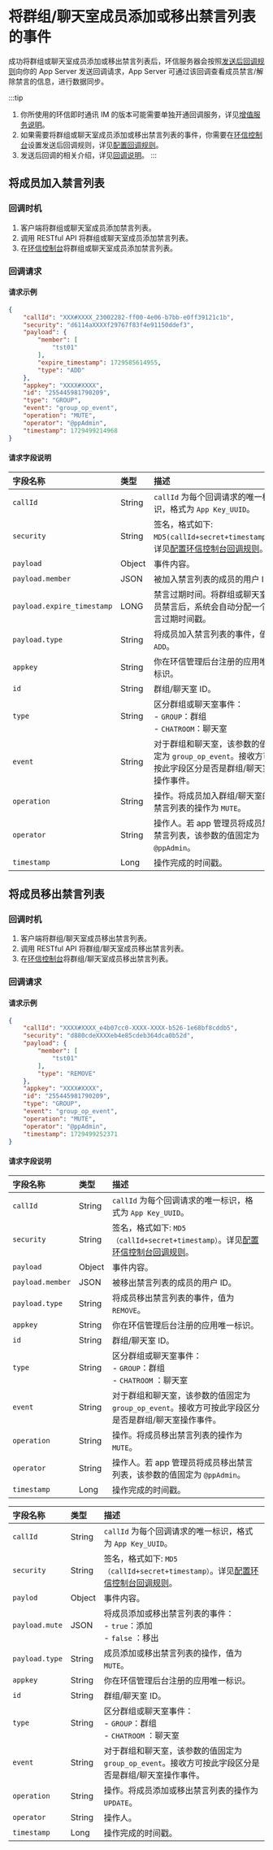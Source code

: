 # 将群组/聊天室成员添加或移出禁言列表的事件 

成功将群组或聊天室成员添加或移出禁言列表后，环信服务器会按照[发送后回调规则](/product/enable_and_configure_IM.html#配置回调规则)向你的 App Server 发送回调请求，App Server 可通过该回调查看成员禁言/解除禁言的信息，进行数据同步。

:::tip
1. 你所使用的环信即时通讯 IM 的版本可能需要单独开通回调服务，详见[增值服务说明](/product/pricing.html#增值服务费用)。
2. 如果需要将群组或聊天室成员添加或移出禁言列表的事件，你需要在[环信控制台](https://console.easemob.com/user/login)设置发送后回调规则，详见[配置回调规则](/product/enable_and_configure_IM.html#配置回调规则)。
3. 发送后回调的相关介绍，详见[回调说明](/docs/sdk/server-side/callback_postsending.html)。
:::

## 将成员加入禁言列表

### 回调时机

1. 客户端将群组或聊天室成员添加禁言列表。
2. 调用 RESTful API 将群组或聊天室成员添加禁言列表。
3. 在[环信控制台](https://console.easemob.com/user/login)将群组或聊天室成员添加禁言列表。

### 回调请求

#### 请求示例

```json
{
	"callId": "XXX#XXXX_23002282-ff00-4e06-b7bb-e0ff39121c1b",
	"security": "d6114aXXXXf29767f83f4e91150ddef3",
	"payload": {
		"member": [
			"tst01"
		],
		"expire_timestamp": 1729585614955,
		"type": "ADD"
	},
	"appkey": "XXXX#XXXX",
	"id": "255445981790209",
	"type": "GROUP",
	"event": "group_op_event",
	"operation": "MUTE",
	"operator": "@ppAdmin",
	"timestamp": 1729499214968
}
```

#### 请求字段说明

| 字段名称         | 类型   | 描述                                                         |
| :------------- | :----- | :----------------------------------------------------------- |
| `callId`       | String | `callId` 为每个回调请求的唯一标识，格式为 `App Key_UUID`。 |
| `security`     | String | 签名，格式如下: `MD5(callId+secret+timestamp)`。详见[配置环信控制台回调规则](/product/enable_and_configure_IM.html#配置回调规则)。|
| `payload`       | Object | 事件内容。                                                     |
| `payload.member` | JSON   | 被加入禁言列表的成员的用户 ID。 |
| `payload.expire_timestamp` | LONG   | 禁言过期时间。将群组或聊天室成员禁言后，系统会自动分配一个禁言过期时间戳。 |
| `payload.type` | String | 将成员加入禁言列表的事件，值为 `ADD`。 |
| `appkey`       | String | 你在环信管理后台注册的应用唯一标识。                                |
| `id`           | String | 群组/聊天室 ID。                                                |
| `type`         | String | 区分群组或聊天室事件：<br/> - `GROUP`：群组 <br/> - `CHATROOM`：聊天室     |
| `event`        | String | 对于群组和聊天室，该参数的值固定为 `group_op_event`。接收方可按此字段区分是否是群组/聊天室操作事件。 |
| `operation`    | String | 操作。将成员加入群组/聊天室的禁言列表的操作为 `MUTE`。 |
| `operator`     | String | 操作人。若 app 管理员将成员加入禁言列表，该参数的值固定为 `@ppAdmin`。                                      |
| `timestamp`    | Long   | 操作完成的时间戳。                             |

## 将成员移出禁言列表

### 回调时机

1. 客户端将群组/聊天室成员移出禁言列表。
2. 调用 RESTful API 将群组/聊天室成员移出禁言列表。
3. 在[环信控制台](https://console.easemob.com/user/login)将群组/聊天室成员移出禁言列表。

### 回调请求

#### 请求示例

```json
{
	"callId": "XXXX#XXXX_e4b07cc0-XXXX-XXXX-b526-1e68bf8cddb5",
	"security": "d880cdeXXXXeb4e85cdeb364dca0b52d",
	"payload": {
		"member": [
			"tst01"
		],
		"type": "REMOVE"
	},
	"appkey": "XXXX#XXXX",
	"id": "255445981790209",
	"type": "GROUP",
	"event": "group_op_event",
	"operation": "MUTE",
	"operator": "@ppAdmin",
	"timestamp": 1729499252371
}
```

#### 请求字段说明

| 字段名称         | 类型   | 描述                                                         |
| :------------- | :----- | :----------------------------------------------------------- |
| `callId`       | String | `callId` 为每个回调请求的唯一标识，格式为 `App Key_UUID`。 |
| `security`     | String | 签名，格式如下: `MD5（callId+secret+timestamp）`。详见[配置环信控制台回调规则](/product/enable_and_configure_IM.html#配置回调规则)。|
| `payload`       | Object | 事件内容。                                                     |
| `payload.member` | JSON   | 被移出禁言列表的成员的用户 ID。 | 
| `payload.type` | String | 将成员移出禁言列表的事件，值为 `REMOVE`。 |
| `appkey`       | String | 你在环信管理后台注册的应用唯一标识。        |
| `id`           | String | 群组/聊天室 ID。                                                |
| `type`         | String | 区分群组或聊天室事件：<br/> - `GROUP`：群组 <br/> - `CHATROOM` ：聊天室     |
| `event`        | String | 对于群组和聊天室，该参数的值固定为 `group_op_event`。接收方可按此字段区分是否是群组/聊天室操作事件。 |
| `operation`    | String | 操作。将成员移出禁言列表的操作为 `MUTE`。 |
| `operator`     | String | 操作人。若 app 管理员将成员移出禁言列表，该参数的值固定为 `@ppAdmin`。                                      |
| `timestamp`    | Long   | 操作完成的时间戳。                             |






















| 字段名称         | 类型   | 描述                                                         |
| :------------- | :----- | :----------------------------------------------------------- |
| `callId`       | String | `callId` 为每个回调请求的唯一标识，格式为 `App Key_UUID`。 |
| `security`     | String | 签名，格式如下: `MD5（callId+secret+timestamp）`。详见[配置环信控制台回调规则](/product/enable_and_configure_IM.html#配置回调规则)。|
| `paylod`       | Object | 事件内容。                                                     |
| `payload.mute` | JSON   | 将成员添加或移出禁言列表的事件：<br/> - `true`：添加 <br/> - `false` ：移出 |
| `payload.type` | String | 成员添加或移出禁言列表的操作，值为 `MUTE`。 |
| `appkey`       | String | 你在环信管理后台注册的应用唯一标识。                                |
| `id`           | String | 群组/聊天室 ID。                                                |
| `type`         | String | 区分群组或聊天室事件：<br/> - `GROUP`：群组 <br/> - `CHATROOM` ：聊天室     |
| `event`        | String | 对于群组和聊天室，该参数的值固定为 `group_op_event`。接收方可按此字段区分是否是群组/聊天室操作事件。 |
| `operation`    | String | 操作。将成员添加或移出禁言列表的操作为 `UPDATE`。 |
| `operator`     | String | 操作人。                                                       |
| `timestamp`    | Long   | 操作完成的时间戳。                                                       |














